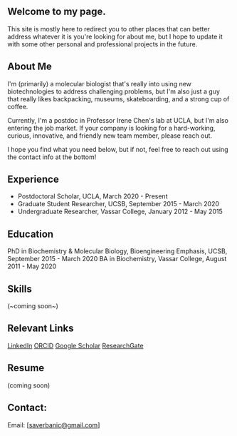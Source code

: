 ## Welcome to my page.

This site is mostly here to redirect you to other places that can better address whatever it is you're looking for about me,
but I hope to update it with some other personal and professional projects in the future.

## About Me
I'm (primarily) a molecular biologist that's really into using new biotechnologies to address challenging problems,
but I'm also just a guy that really likes backpacking, museums, skateboarding, and a strong cup of coffee.

Currently, I'm a postdoc in Professor Irene Chen's lab at UCLA, but I'm also entering the job market.
If your company is looking for a hard-working, curious, innovative, and friendly new team member, please reach out.

I hope you find what you need below, but if not, feel free to reach out using the contact info at the bottom!

## Experience
* Postdoctoral Scholar, UCLA, March 2020 - Present
* Graduate Student Researcher, UCSB, September 2015 - March 2020
* Undergraduate Researcher, Vassar College, January 2012 - May 2015

## Education
PhD in Biochemistry & Molecular Biology, Bioengineering Emphasis, UCSB, September 2015 - March 2020
BA in Biochemistry, Vassar College, August 2011 - May 2020

## Skills
(~coming soon~)

## Relevant Links
[LinkedIn](https://www.linkedin.com/in/samuel-verbanic/)
[ORCID](https://orcid.org/0000-0002-6835-6690)
[Google Scholar](https://scholar.google.com/citations?user=s3YPZREAAAAJ&hl=en)
[ResearchGate](https://www.researchgate.net/profile/Samuel-Verbanic)

## Resume
(coming soon)

## Contact: 
Email: [saverbanic@gmail.com]
